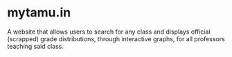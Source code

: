 # mytamu.in
A website that allows users to search for any class and displays official (scrapped) grade distributions, through interactive graphs, for all professors teaching said class.
